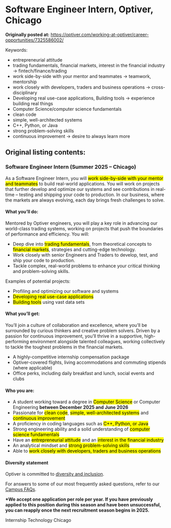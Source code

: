 # Software Engineer Intern, Optiver, Chicago

**Originally posted at:** https://optiver.com/working-at-optiver/career-opportunities/7325586002/

Keywords:

- entrepreneurial attitude
- trading fundamentals, financial markets, interest in the financial industry -> fintech/finance/trading
- work side-by-side with your mentor and teammates -> teamwork, mentorship
- work closely with developers, traders and business operations -> cross-disciplinary
- Developing real use-case applications, Building tools -> experience building real things
- Computer Science/computer science fundamentals
- clean code
- simple, well-architected systems
- C++, Python, or Java
- strong problem-solving skills
- continuous improvement -> desire to always learn more

## Original listing contents:

### Software Engineer Intern (Summer 2025 – Chicago)

As a Software Engineer Intern, you will <mark>work side-by-side with your mentor and teammates</mark> to build real-world applications.
You will work on projects that further develop and optimize our systems and see contributions in real-time – testing and shipping your code to production.
In our business, where the markets are always evolving, each day brings fresh challenges to solve.

#### What you’ll do:

Mentored by Optiver engineers, you will play a key role in advancing our world-class trading systems, working on projects that push the boundaries of performance and efficiency.
You will:

- Deep dive into <mark>trading fundamentals</mark>, from theoretical concepts to <mark>financial markets</mark>, strategies and cutting-edge technology.
- Work closely with senior Engineers and Traders to develop, test, and ship your code to production.
- Tackle complex, real-world problems to enhance your critical thinking and problem-solving skills.

Examples of potential projects:

- Profiling and optimizing our software and systems
- <mark>Developing real use-case applications</mark>
- <mark>Building tools</mark> using vast data sets

#### What you’ll get:

You’ll join a culture of collaboration and excellence, where you’ll be surrounded by curious thinkers and creative problem solvers.
Driven by a passion for continuous improvement, you’ll thrive in a supportive, high-performing environment alongside talented colleagues, working collectively to tackle the toughest problems in the financial markets.

- A highly-competitive internship compensation package
- Optiver-covered flights, living accommodations and commuting stipends (where applicable)
- Office perks, including daily breakfast and lunch, social events and clubs

#### Who you are:

- A student working toward a degree in <mark>Computer Science</mark> or Computer Engineering **between December 2025 and June 2026**
- Passionate for <mark>clean code</mark>, <mark>simple, well-architected systems</mark> and <mark>continuous improvement</mark>
- A proficiency in coding languages such as <mark>C++, Python, or Java</mark>
- Strong engineering ability and a solid understanding of <mark>computer science fundamentals</mark>
- Have an <mark>entrepreneurial attitude</mark> and an <mark>interest in the financial industry</mark>
- An analytical mindset and <mark>strong problem-solving skills</mark>
- Able to <mark>work closely with developers, traders and business operations</mark>

#### Diversity statement

Optiver is committed to [diversity and inclusion](https://optiver.com/diversity-statement/).

For answers to some of our most frequently asked questions, refer to our [Campus FAQs](https://optiver.com/working-at-optiver/career-hub/us-campus-recruiting-faqs-2/).

**\*We accept one application per role per year.
If you have previously applied to this position during this season and have been unsuccessful, you can reapply once the next recruitment season begins in 2025.**

Internship Technology Chicago
